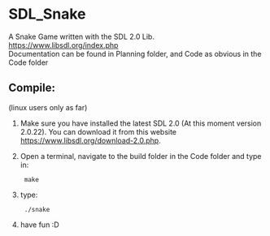 # SDL_Snake
A Snake Game written with the SDL 2.0 Lib. <https://www.libsdl.org/index.php> <br>
Documentation can be found in Planning folder, and Code as obvious in the Code folder

## Compile:
(linux users only as far)

1. Make sure you have installed the latest SDL 2.0 (At this moment version 2.0.22). You can download it from this website <https://www.libsdl.org/download-2.0.php>.
2. Open a terminal, navigate to the build folder in the Code folder and type in:
        
        make

3. type:
 
        ./snake

4. have fun :D

